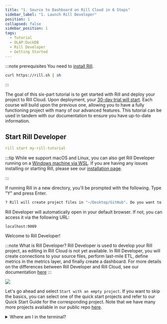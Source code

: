 ```yaml
---
title: "1. Source to Dashboard on Rill Cloud in 6 Steps"
sidebar_label: "1. Launch Rill Developer"
position: 1
collapsed: false
sidebar_position: 1
tags:
  - Tutorial
  - OLAP:DuckDB
  - Rill Developer
  - Getting Started
---
```

:::note prerequisites
You need to [install Rill](https://docs.rilldata.com/get-started/install). 

```bash
curl https://rill.sh | sh
```

:::

The goal of this six-part tutorial is to get started with Rill and deploy your project to Rill Cloud. Upon deployment, your [30-day trial will start](/other/plans#trial-plan). Each course will build upon the previous one, allowing you to have a fully functioning project with many of our advanced features. This tutorial can be used in tandem with our documentation to ensure you have up-to-date information.


## Start Rill Developer

```yaml
rill start my-rill-tutorial
```

:::tip
While we support macOS and Linux, you can also get Rill Developer running on a [Windows machine via WSL](https://docs.rilldata.com/get-started/install#rill-on-windows-using-wsl). If you are having any issues installing or starting Rill, please see our [installation page](https://docs.rilldata.com/get-started/install). 

:::



If running Rill in a new directory, you'll be prompted with the following. Type "Y" and press Enter. 

```bash
? Rill will create project files in "~/Desktop/GitHub". Do you want to continue? (Y/n) 

```

Rill Developer will automatically open in your default browser. If not, you can access it via the following URL:

```
localhost:9009
``` 

Welcome to Rill Developer!

:::note What is Rill Developer? 
Rill Developer is used to develop your Rill project, as editing in Rill Cloud is not yet available. In Rill Developer, you will create connections to your source files, perform last-mile ETL, define metrics in the metrics layer, and finally create a dashboard. For more details on the differences between Rill Developer and Rill Cloud, see our documentation [here](/deploy/cloud-vs-developer)
:::

<img src = '/img/tutorials/rill-basics/new-rill-project.png' class='rounded-gif' />
<br />

Let's go ahead and select `Start with an empty project`. If you want to skip the basics, you can select one of the quick start projects and refer to our Quick Start Guide for the corresponding project. Note that we have many more projects available in our public repo [here](https://github.com/rilldata/rill-examples).

<details>
  <summary>Where am I in the terminal?</summary>
  
    You can use the `pwd` command to see which directory you are in within the terminal. <br />
    If this is not where you'd like to make the directory, use the `cd` command to change directories.

</details>


